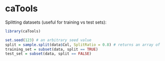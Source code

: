 # caTools

Splitting datasets (useful for training vs test sets):

```R
library(caTools)

set.seed(123) # an arbitrary seed value
split = sample.split(data$Col, SplitRatio = 0.8) # returns an array of `TRUE` and `FALSE`, where a `SplitRatio` fraction of the total set is `True`
training_set = subset(data, split == TRUE)
test_set = subset(data, split == FALSE)
```
